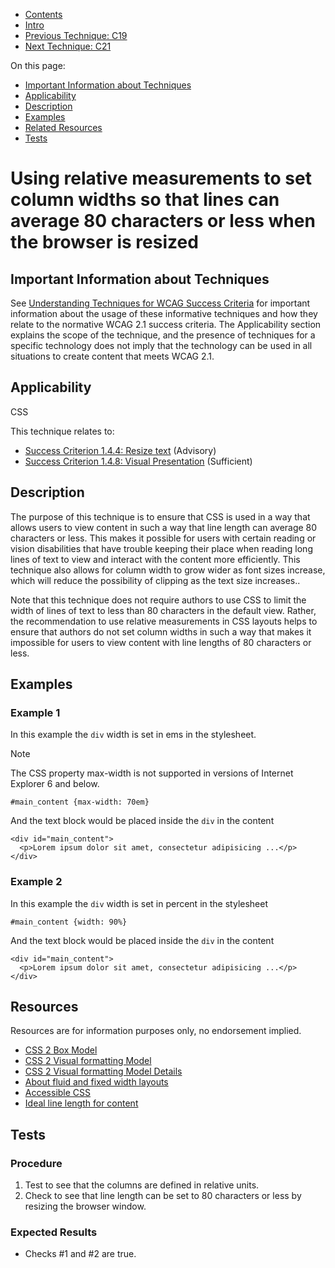 -   [Contents](https://www.w3.org/WAI/WCAG21/Techniques/#techniques "Table of Contents")
-   [Intro](https://www.w3.org/WAI/WCAG21/Techniques/#introduction "Introduction to Techniques")
-   [Previous Technique: C19](C19)
-   [Next Technique: C21](C21)

On this page:

-   [Important Information about Techniques](#important-information)
-   [Applicability](#applicability)
-   [Description](#description)
-   [Examples](#examples)
-   [Related Resources](#resources)
-   [Tests](#tests)

Using relative measurements to set column widths so that lines can average 80 characters or less when the browser is resized
============================================================================================================================

Important Information about Techniques
--------------------------------------

See [Understanding Techniques for WCAG Success Criteria](https://www.w3.org/WAI/WCAG21/Understanding/understanding-techniques) for important information about the usage of these informative techniques and how they relate to the normative WCAG 2.1 success criteria. The Applicability section explains the scope of the technique, and the presence of techniques for a specific technology does not imply that the technology can be used in all situations to create content that meets WCAG 2.1.

Applicability
-------------

CSS

This technique relates to:

-   [Success Criterion 1.4.4: Resize text](https://www.w3.org/WAI/WCAG21/Understanding/resize-text) (Advisory)
-   [Success Criterion 1.4.8: Visual Presentation](https://www.w3.org/WAI/WCAG21/Understanding/visual-presentation) (Sufficient)

Description
-----------

The purpose of this technique is to ensure that CSS is used in a way that allows users to view content in such a way that line length can average 80 characters or less. This makes it possible for users with certain reading or vision disabilities that have trouble keeping their place when reading long lines of text to view and interact with the content more efficiently. This technique also allows for column width to grow wider as font sizes increase, which will reduce the possibility of clipping as the text size increases..

Note that this technique does not require authors to use CSS to limit the width of lines of text to less than 80 characters in the default view. Rather, the recommendation to use relative measurements in CSS layouts helps to ensure that authors do not set column widths in such a way that makes it impossible for users to view content with line lengths of 80 characters or less.

Examples
--------

### Example 1

In this example the `div` width is set in ems in the stylesheet.

Note

The CSS property max-width is not supported in versions of Internet Explorer 6 and below.

    #main_content {max-width: 70em}

And the text block would be placed inside the `div` in the content

    <div id="main_content"> 
      <p>Lorem ipsum dolor sit amet, consectetur adipisicing ...</p>
    </div>

### Example 2

In this example the `div` width is set in percent in the stylesheet

    #main_content {width: 90%}

And the text block would be placed inside the `div` in the content

    <div id="main_content"> 
      <p>Lorem ipsum dolor sit amet, consectetur adipisicing ...</p>
    </div>

Resources
---------

Resources are for information purposes only, no endorsement implied.

-   [CSS 2 Box Model](https://www.w3.org/TR/CSS2/box.html)
-   [CSS 2 Visual formatting Model](https://www.w3.org/TR/CSS2/visuren.html)
-   [CSS 2 Visual formatting Model Details](https://www.w3.org/TR/CSS2/visudet.html)
-   [About fluid and fixed width layouts](http://www.456bereastreet.com/archive/200504/about_fluid_and_fixed_width_layouts/)
-   [Accessible CSS](http://cookiecrook.com/AIR/2003/train/accessiblecss.php)
-   [Ideal line length for content](http://maxdesign.com.au/articles/em/)

Tests
-----

### Procedure

1.  Test to see that the columns are defined in relative units.
2.  Check to see that line length can be set to 80 characters or less by resizing the browser window.

### Expected Results

-   Checks \#1 and \#2 are true.
